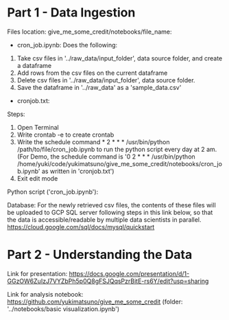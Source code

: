 # Part 1 - Data Ingestion

Files location: give_me_some_credit/notebooks/file_name: 
* cron_job.ipynb: Does the following:
1. Take csv files in '../raw_data/input_folder', data source folder, and create a dataframe
2. Add rows from the csv files on the current dataframe
3. Delete csv files in '../raw_data/input_folder', data source folder.
4. Save the dataframe in '../raw_data' as a 'sample_data.csv'

* cronjob.txt: 

Steps:
1. Open Terminal
2. Write crontab -e to create crontab
3. Write the schedule command * 2 * * * /usr/bin/python /path/to/file/cron_job.ipynb to run the python script every day at 2 am.
    (For Demo, the schedule command is '0 2 * * * /usr/bin/python /home/yuki/code/yukimatsuno/give_me_some_credit/notebooks/cron_job.ipynb' as written in 'cronjob.txt')
4. Exit edit mode

Python script ('cron_job.ipynb'):

Database:
For the newly retrieved csv files, the contents of these files will be uploaded to GCP SQL server following steps in this link below,
so that the data is accessible/readable by multiple data scientists in parallel.
https://cloud.google.com/sql/docs/mysql/quickstart



# Part 2 - Understanding the Data

Link for presentation:
https://docs.google.com/presentation/d/1-GGzOW6ZuIzJ7VYZbPh5p0Q8gFSJQqsPzrBitE-rs6Y/edit?usp=sharing

Link for analysis notebook:
https://github.com/yukimatsuno/give_me_some_credit
    (folder: '../notebooks/basic visualization.ipynb')

